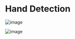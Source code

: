 # Hand Detection
![image](https://user-images.githubusercontent.com/107081345/200469942-fe15fe50-9760-43e6-bb3d-e2ee0b3e4a23.png)

![image](https://user-images.githubusercontent.com/107081345/200494842-5d1da56d-7fdf-4db5-ba55-35769a20d05c.png)
